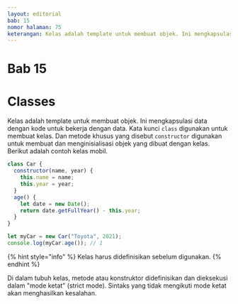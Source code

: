 ```yaml
---
layout: editorial
bab: 15
nomor halaman: 75
keterangan: Kelas adalah template untuk membuat objek. Ini mengkapsulasi data dengan kode untuk bekerja dengan data. Kata kunci `class` digunakan untuk membuat kelas.
---
```


# Bab 15

# Classes

Kelas adalah template untuk membuat objek. Ini mengkapsulasi data dengan kode untuk bekerja dengan data. Kata kunci `class` digunakan untuk membuat kelas. Dan metode khusus yang disebut `constructor` digunakan untuk membuat dan menginisialisasi objek yang dibuat dengan kelas. Berikut adalah contoh kelas mobil.

```javascript
class Car {
  constructor(name, year) {
    this.name = name;
    this.year = year;
  }
  age() {
    let date = new Date();
    return date.getFullYear() - this.year;
  }
}

let myCar = new Car("Toyota", 2021);
console.log(myCar.age()); // 1
```

{% hint style="info" %}
Kelas harus didefinisikan sebelum digunakan.
{% endhint %}

Di dalam tubuh kelas, metode atau konstruktor didefinisikan dan dieksekusi dalam "mode ketat" (strict mode). Sintaks yang tidak mengikuti mode ketat akan menghasilkan kesalahan.&#x20;
